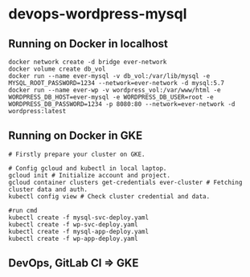 # devops-wordpress-mysql


## Running on Docker in localhost

```
docker network create -d bridge ever-network
docker volume create db_vol
docker run --name ever-mysql -v db_vol:/var/lib/mysql -e MYSQL_ROOT_PASSWORD=1234 --network=ever-network -d mysql:5.7
docker run --name ever-wp -v wordpress_vol:/var/www/html -e WORDPRESS_DB_HOST=ever-mysql -e WORDPRESS_DB_USER=root -e WORDPRESS_DB_PASSWORD=1234 -p 8080:80 --network=ever-network -d wordpress:latest
```

## Running on Docker in GKE

```
# Firstly prepare your cluster on GKE.

# Config gcloud and kubectl in local laptop. 
gcloud init # Initialize account and project.
gcloud container clusters get-credentials ever-cluster # Fetching cluster data and auth. 
kubectl config view # Check cluster credential and data.

#run cmd
kubectl create -f mysql-svc-deploy.yaml 
kubectl create -f wp-svc-deploy.yaml 
kubectl create -f mysql-app-deploy.yaml 
kubectl create -f wp-app-deploy.yaml 
```


## DevOps, GitLab CI => GKE 

```
```
